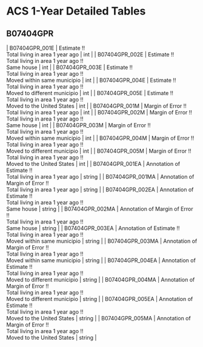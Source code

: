 # ACS 1-Year Detailed Tables

## B07404GPR

| B07404GPR_001E | Estimate !!<br>Total living in area 1 year ago | int |
| B07404GPR_002E | Estimate !!<br>Total living in area 1 year ago !!<br>Same house | int |
| B07404GPR_003E | Estimate !!<br>Total living in area 1 year ago !!<br>Moved within same municipio | int |
| B07404GPR_004E | Estimate !!<br>Total living in area 1 year ago !!<br>Moved to different municipio | int |
| B07404GPR_005E | Estimate !!<br>Total living in area 1 year ago !!<br>Moved to the United States | int |
| B07404GPR_001M | Margin of Error !!<br>Total living in area 1 year ago | int |
| B07404GPR_002M | Margin of Error !!<br>Total living in area 1 year ago !!<br>Same house | int |
| B07404GPR_003M | Margin of Error !!<br>Total living in area 1 year ago !!<br>Moved within same municipio | int |
| B07404GPR_004M | Margin of Error !!<br>Total living in area 1 year ago !!<br>Moved to different municipio | int |
| B07404GPR_005M | Margin of Error !!<br>Total living in area 1 year ago !!<br>Moved to the United States | int |
| B07404GPR_001EA | Annotation of Estimate !!<br>Total living in area 1 year ago | string |
| B07404GPR_001MA | Annotation of Margin of Error !!<br>Total living in area 1 year ago | string |
| B07404GPR_002EA | Annotation of Estimate !!<br>Total living in area 1 year ago !!<br>Same house | string |
| B07404GPR_002MA | Annotation of Margin of Error !!<br>Total living in area 1 year ago !!<br>Same house | string |
| B07404GPR_003EA | Annotation of Estimate !!<br>Total living in area 1 year ago !!<br>Moved within same municipio | string |
| B07404GPR_003MA | Annotation of Margin of Error !!<br>Total living in area 1 year ago !!<br>Moved within same municipio | string |
| B07404GPR_004EA | Annotation of Estimate !!<br>Total living in area 1 year ago !!<br>Moved to different municipio | string |
| B07404GPR_004MA | Annotation of Margin of Error !!<br>Total living in area 1 year ago !!<br>Moved to different municipio | string |
| B07404GPR_005EA | Annotation of Estimate !!<br>Total living in area 1 year ago !!<br>Moved to the United States | string |
| B07404GPR_005MA | Annotation of Margin of Error !!<br>Total living in area 1 year ago !!<br>Moved to the United States | string |

